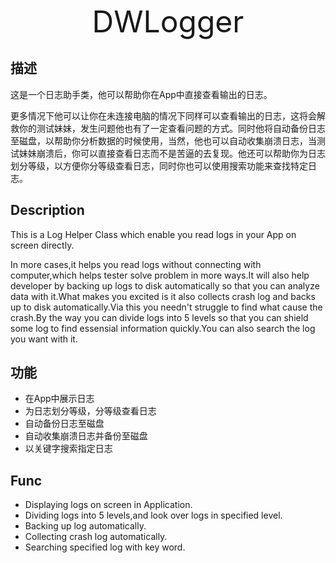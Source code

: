 <p align="center" >
<font size="20">DWLogger</font>
</p>

<!--<p align="center" >
  <img src="https://github.com/CodeWicky/DWLogger/raw/master/%E5%8A%A8%E7%94%BB%E5%B1%95%E7%A4%BA.gif" alt="DWLogger" title="DWLogger">
</p>-->

## 描述
这是一个日志助手类，他可以帮助你在App中直接查看输出的日志。

更多情况下他可以让你在未连接电脑的情况下同样可以查看输出的日志，这将会解救你的测试妹妹，发生问题他也有了一定查看问题的方式。同时他将自动备份日志至磁盘，以帮助你分析数据的时候使用，当然，他也可以自动收集崩溃日志，当测试妹妹崩溃后，你可以直接查看日志而不是苦逼的去复现。他还可以帮助你为日志划分等级，以方便你分等级查看日志，同时你也可以使用搜索功能来查找特定日志。

## Description
This is a Log Helper Class which enable you read logs in your App on screen directly.

In more cases,it helps you read logs without connecting with computer,which helps tester solve problem in more ways.It will also help developer by backing up logs to disk automatically so that you can analyze data with it.What makes you excited is it also collects crash log and backs up to disk automatically.Via this you needn't struggle to find what cause the crash.By the way you can divide logs into 5 levels so that you can shield some log to find essensial information quickly.You can also search the log you want with it.

## 功能
- 在App中展示日志
- 为日志划分等级，分等级查看日志
- 自动备份日志至磁盘
- 自动收集崩溃日志并备份至磁盘
- 以关键字搜索指定日志

## Func
- Displaying logs on screen in Application.
- Dividing logs into 5 levels,and look over logs in specified level.
- Backing up log automatically.
- Collecting crash log automatically.
- Searching specified log with key word.

